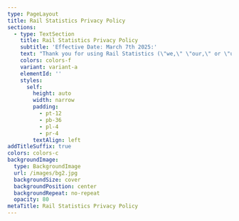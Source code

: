 ```yaml
---
type: PageLayout
title: Rail Statistics Privacy Policy
sections:
  - type: TextSection
    title: Rail Statistics Privacy Policy
    subtitle: 'Effective Date: March 7th 2025:'
    text: "Thank you for using Rail Statistics (\"we,\" \"our,\" or \"us\"). Your privacy is important, and this Privacy Policy explains how your information is collected, used, and protected.\n\n**1. Information Collection:**\n\nDevice Information and Crash Reports:Rail Statistics may collect device-specific data, including device identifiers, operating system versions, and crash reports. This information helps improve app stability and performance.\n\n\n\n**1.1 - Local Data Storage:**\n\nThe app allows you to import data (e.g., station visits and ticket data) from files on your device. All imported data remains solely on your device and is not transmitted or shared externally by the app. However, imported data can appear on your other devices via the widget functionality provided by Apple's ecosystem.\n\n\n\n**2. Payments and In-App Purchases:**\n\nRail Statistics offers in-app purchases managed exclusively by Apple. When you make an in-app purchase, payment transactions are processed directly by Apple. Rail Statistics does not collect, store, or have access to any of your payment details or billing information. Please refer to Apple's Privacy Policy for details about how your payment information is processed and secured:\_<https://www.apple.com/legal/privacy/>\n\n****\n\n**3. Third-Party Services - Google AdMob:**\n\nRail Statistics uses Google AdMob to serve advertisements. When you first launch the app, you will be asked to consent to advertising data collection. This data is securely stored, managed, and processed by Google in compliance with GDPR regulations. For more details, please review Google's privacy policy:[\_https://policies.google.com/privacy]()\n\n\n\n**4. Data Sharing**\n\nRail Statistics does not share, sell, or transmit your data externally, except for the third-party advertising outlined above. All user-generated data imported into the app is stored exclusively on your device(s).\n\n\n\n**5. Children's Privacy**\n\nRail Statistics is not intended for use by individuals under the age of 16. We do not knowingly collect personal information from children under 16. If we become aware of data collected from individuals under 16 without parental consent, we will promptly delete it.\n\n****\n\n**6. Security**\n\nWe are committed to protecting the security of your information. All data imported and stored in the Rail Statistics app remains on-device. However, no method of electronic storage is 100% secure, and while we strive to protect your data, we cannot guarantee its absolute security.\n\n\n\n**7. Changes to this Privacy Policy**\n\nWe may update this Privacy Policy periodically. Any changes will be reflected by revising the \"Effective Date\" above. We encourage you to periodically review this policy to stay informed about how we protect your information.\n\n\n\n**8. Contact Us**\n\nFor any questions or concerns regarding this Privacy Policy, don't hesitate to get in touch with us by email to:\_<railwaysecrets@gmail.com>By using Rail Statistics, you acknowledge and agree to this Privacy Policy.\n"
    colors: colors-f
    variant: variant-a
    elementId: ''
    styles:
      self:
        height: auto
        width: narrow
        padding:
          - pt-12
          - pb-36
          - pl-4
          - pr-4
        textAlign: left
addTitleSuffix: true
colors: colors-c
backgroundImage:
  type: BackgroundImage
  url: /images/bg2.jpg
  backgroundSize: cover
  backgroundPosition: center
  backgroundRepeat: no-repeat
  opacity: 80
metaTitle: Rail Statistics Privacy Policy
---
```

